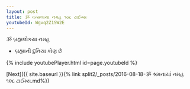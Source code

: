 ```yaml
---
layout: post
title: ૐ વત્સલાયા નમહ ૧૦૮ ટાઈમ્સ
youtubeId: Wgvq2Z1SW2E
---
```

 
 
 ૐ બ્રહ્મલોકયા નમહ  
 
 -  બ્રહ્માની દુનિયા કોણ છે 
 
  
 
  
 
 
 
 
 
 


{% include youtubePlayer.html id=page.youtubeId %}
 
[Next]({{ site.baseurl }}{% link  split2/_posts/2016-08-18-ૐ શ્રમનાયાં નમહ ૧૦૮ ટાઈમ્સ.md%})
 
